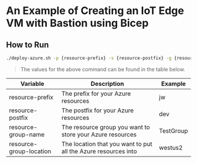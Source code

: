 # An Example of Creating an IoT Edge VM with Bastion using Bicep

## How to Run

``` bash
./deploy-azure.sh -p {resource-prefix} -s {resource-postfix} -g {resource-group-name} -l {resource-group-location}
```

> The values for the above command can be found in the table below.

| Variable                | Description                                                    | Example   |
| ----------------------- | -------------------------------------------------------------- | --------- |
| resource-prefix         | The prefix for your Azure resources                            | jw        |
| resource-postfix        | The postfix for your Azure resources                           | dev       |
| resource-group-name     | The resource group you want to store your Azure resources      | TestGroup |
| resource-group-location | The location that you want to put all the Azure resources into | westus2   |

